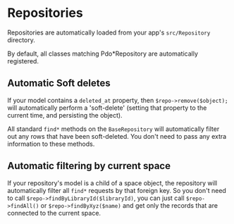 # Repositories

Repositories are automatically loaded from your app's `src/Repository` directory.

By default, all classes matching Pdo*Repository are automatically registered.

## Automatic Soft deletes

If your model contains a `deleted_at` property, then `$repo->remove($object);` will automatically
perform a 'soft-delete' (setting that property to the current time, and persisting the object).

All standard `find*` methods on the `BaseRepository` will automatically filter out any rows
that have been soft-deleted. You don't need to pass any extra information to these methods.

## Automatic filtering by current space

If your repository's model is a child of a space object, the repository will automatically filter 
all `find*` requests by that foreign key. So you don't need to call `$repo->findByLibraryId($libraryId)`, you can just call `$repo->findAll()` or `$repo->findByXyz($name)` and get only the records
that are connected to the current space.
